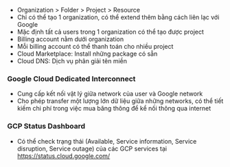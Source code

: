 * Organization > Folder > Project > Resource
* Chỉ có thể tạo 1 organization, có thể extend thêm bằng cách liên lạc với Google
* Mặc định tất cả users trong 1 organization có thể tạo được project
* Billing account nằm dưới organization
* Mỗi billing account có thể thanh toán cho nhiều project
* Cloud Marketplace: Install những package có sẵn
* Cloud DNS: Dịch vụ phân giải tên miền

### Google Cloud Dedicated Interconnect
* Cung cấp kết nối vật lý giữa network của user và Google network
* Cho phép transfer một lượng lớn dữ liệu giữa những networks, có thể tiết kiếm chi phí trong việc mua băng thông để kể nối thông qua internet

### GCP Status Dashboard
* Có thể check trạng thái (Available, Service information, Service disruption, Service outage) của các GCP services tại https://status.cloud.google.com/
